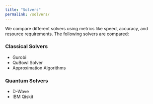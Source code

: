 ```yaml
---
title: "Solvers"
permalink: /solvers/
---
```


We compare different solvers using metrics like speed, accuracy, and resource requirements. The following solvers are compared:


### Classical Solvers
- Gurobi
- QuBowl Solver
- Approximation Algorithms

### Quantum Solvers
- D-Wave
- IBM Qiskit

